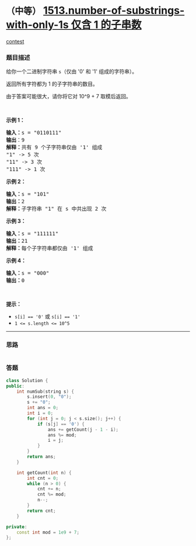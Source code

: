 # `（中等）` [1513.number-of-substrings-with-only-1s 仅含 1 的子串数](https://leetcode-cn.com/problems/number-of-substrings-with-only-1s/)

[contest](https://leetcode-cn.com/contest/weekly-contest-197/problems/number-of-substrings-with-only-1s/)

### 题目描述
<p>给你一个二进制字符串 <code>s</code>（仅由 '0' 和 '1' 组成的字符串）。</p>

<p>返回所有字符都为 1 的子字符串的数目。</p>

<p>由于答案可能很大，请你将它对 10^9 + 7 取模后返回。</p>

<p>&nbsp;</p>

<p><strong>示例 1：</strong></p>

<pre><strong>输入：</strong>s = "0110111"
<strong>输出</strong>：9
<strong>解释：</strong>共有 9 个子字符串仅由 '1' 组成
"1" -&gt; 5 次
"11" -&gt; 3 次
"111" -&gt; 1 次</pre>

<p><strong>示例 2：</strong></p>

<pre><strong>输入：</strong>s = "101"
<strong>输出：</strong>2
<strong>解释：</strong>子字符串 "1" 在 s 中共出现 2 次
</pre>

<p><strong>示例 3：</strong></p>

<pre><strong>输入：</strong>s = "111111"
<strong>输出：</strong>21
<strong>解释：</strong>每个子字符串都仅由 '1' 组成
</pre>

<p><strong>示例 4：</strong></p>

<pre><strong>输入：</strong>s = "000"
<strong>输出：</strong>0
</pre>

<p>&nbsp;</p>

<p><strong>提示：</strong></p>

<ul>
	<li><code>s[i] == '0'</code> 或 <code>s[i] == '1'</code></li>
	<li><code>1 &lt;= s.length &lt;= 10^5</code></li>
</ul>


---
### 思路
```
```



### 答题
``` C++
class Solution {
public:
    int numSub(string s) {
        s.insert(0, "0");
        s += "0";
        int ans = 0;
        int i = 0;
        for (int j = 0; j < s.size(); j++) {
            if (s[j] == '0') {
                ans += getCount(j - 1 - i);
                ans %= mod;
                i = j;
            }
        }
        return ans;
    }

    int getCount(int n) {
        int cnt = 0;
        while (n > 0) {
            cnt += n;
            cnt %= mod;
            n--;
        }
        return cnt;
    }

private:
    const int mod = 1e9 + 7;
};
```




